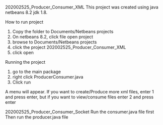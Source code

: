 202002525_Producer_Consumer_XML
This project was created using java netbeans 8.2 jdk 1.8.

How to run project
1. Copy the folder to Documents/Netbeans projects
2. On netbeans 8.2, click file open project
3. browse to Documents/Netbeans projects
4. click the project 202002525_Producer_Consumer_XML
5. click open

Running the project
1. go to the main package
2. right click ProducerConsumer.java
3. Click run
   
A menu will appear. If you want to create/Produce more xml files, enter 1 and press enter, but if you want to view/consume files enter 2 and press enter


202002525_Producer_Consumer_Socket
Run the consumer.java file first
Then run the producer.java file
